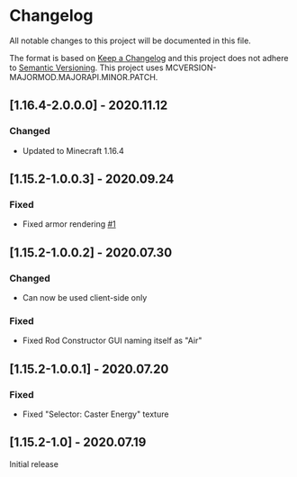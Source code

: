 # Changelog
All notable changes to this project will be documented in this file.

The format is based on [Keep a Changelog](http://keepachangelog.com/en/1.0.0/) and this project does not adhere to [Semantic Versioning](http://semver.org/spec/v2.0.0.html).
This project uses MCVERSION-MAJORMOD.MAJORAPI.MINOR.PATCH.

## [1.16.4-2.0.0.0] - 2020.11.12
### Changed
- Updated to Minecraft 1.16.4

## [1.15.2-1.0.0.3] - 2020.09.24
### Fixed
- Fixed armor rendering [#1](https://github.com/TheIllusiveC4/MagicalPsi/issues/1)

## [1.15.2-1.0.0.2] - 2020.07.30
### Changed
- Can now be used client-side only
### Fixed
- Fixed Rod Constructor GUI naming itself as "Air"

## [1.15.2-1.0.0.1] - 2020.07.20
### Fixed
- Fixed "Selector: Caster Energy" texture

## [1.15.2-1.0] - 2020.07.19
Initial release